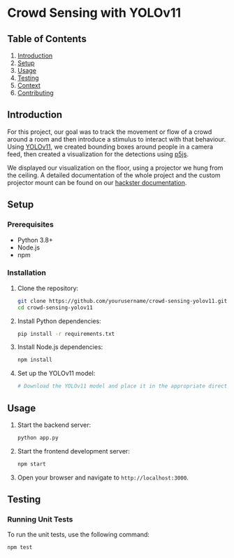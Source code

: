 # Crowd Sensing with YOLOv11


## Table of Contents
1. [Introduction](#introduction)
2. [Setup](#setup)
3. [Usage](#usage)
4. [Testing](#testing)
5. [Context](#context)
6. [Contributing](#contributing)

## Introduction
For this project, our goal was to track the movement or flow of a crowd around a room and then introduce a stimulus to interact with that behaviour. Using [YOLOv11](https://docs.ultralytics.com/de/models/yolo11/), we created bounding boxes around people in a camera feed, then created a visualization for the detections using [p5js](https://p5js.org/).

We displayed our visualization on the floor, using a projector we hung from the ceiling. A detailed documentation of the whole project and the custom projector mount can be found on our [hackster documentation](https://www.hackster.io/531606/crowd-sensing-710fba).

## Setup
### Prerequisites
- Python 3.8+
- Node.js
- npm

### Installation
1. Clone the repository:
    ```bash
    git clone https://github.com/yourusername/crowd-sensing-yolov11.git
    cd crowd-sensing-yolov11
    ```

2. Install Python dependencies:
    ```bash
    pip install -r requirements.txt
    ```

3. Install Node.js dependencies:
    ```bash
    npm install
    ```

4. Set up the YOLOv11 model:
    ```bash
    # Download the YOLOv11 model and place it in the appropriate directory
    ```

## Usage
1. Start the backend server:
    ```bash
    python app.py
    ```

2. Start the frontend development server:
    ```bash
    npm start
    ```

3. Open your browser and navigate to `http://localhost:3000`.

## Testing
### Running Unit Tests
To run the unit tests, use the following command:
```bash
npm test

